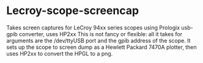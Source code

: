 # Lecroy-scope-screencap
Takes screen captures for LeCroy 94xx series scopes using Prologix usb-gpib converter, uses HP2xx
This is not fancy or flexible: all it takes for arguments are the /dev/ttyUSB port and the gpib address of the scope.
It sets up the scope to screen dump as a Hewlett Packard 7470A plotter, then uses HP2xx to convert the HPGL to a png.
